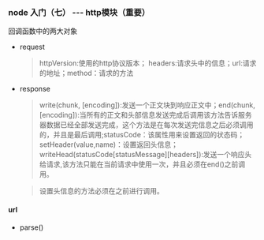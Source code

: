 ### node 入门（七） --- http模块（重要）

回调函数中的两大对象
* request
  >httpVersion:使用的http协议版本；
 headers:请求头中的信息；url:请求的地址；method：请求的方法  
* response
  >write(chunk, [encoding]):发送一个正文块到响应正文中；end(chunk, [encoding]):当所有的正文和头部信息发送完成后调用该方法告诉服务器数据已经全部发送完成，这个方法是在每次发送完信息之后必须调用的，并且是最后调用;statusCode：该属性用来设置返回的状态码；setHeader(value,name)：设置返回头信息；writeHead(statusCode[statusMessage][headers]):发送一个响应头给请求,该方法只能在当前请求中使用一次，并且必须在end()之前调用。

  > 设置头信息的方法必须在之前进行调用。


#### url
* parse()
